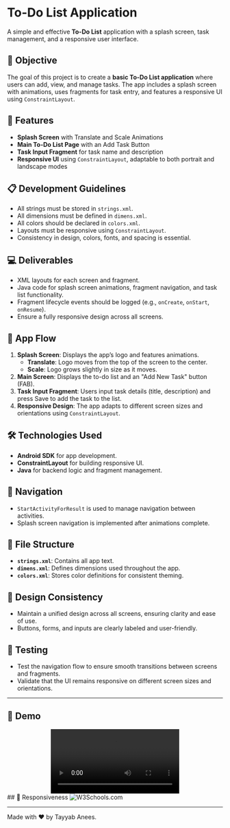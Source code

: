 # To-Do List Application

A simple and effective **To-Do List** application with a splash screen, task management, and a responsive user interface.

## 🚀 Objective
The goal of this project is to create a **basic To-Do List application** where users can add, view, and manage tasks. The app includes a splash screen with animations, uses fragments for task entry, and features a responsive UI using `ConstraintLayout`.

## 🌟 Features
- **Splash Screen** with Translate and Scale Animations
- **Main To-Do List Page** with an Add Task Button
- **Task Input Fragment** for task name and description
- **Responsive UI** using `ConstraintLayout`, adaptable to both portrait and landscape modes

## 📋 Development Guidelines
- All strings must be stored in `strings.xml`.
- All dimensions must be defined in `dimens.xml`.
- All colors should be declared in `colors.xml`.
- Layouts must be responsive using `ConstraintLayout`.
- Consistency in design, colors, fonts, and spacing is essential.

## 💻 Deliverables
- XML layouts for each screen and fragment.
- Java code for splash screen animations, fragment navigation, and task list functionality.
- Fragment lifecycle events should be logged (e.g., `onCreate`, `onStart`, `onResume`).
- Ensure a fully responsive design across all screens.

## 📱 App Flow
1. **Splash Screen**: Displays the app’s logo and features animations.
    - **Translate**: Logo moves from the top of the screen to the center.
    - **Scale**: Logo grows slightly in size as it moves.
2. **Main Screen**: Displays the to-do list and an "Add New Task" button (FAB).
3. **Task Input Fragment**: Users input task details (title, description) and press Save to add the task to the list.
4. **Responsive Design**: The app adapts to different screen sizes and orientations using `ConstraintLayout`.

## 🛠 Technologies Used
- **Android SDK** for app development.
- **ConstraintLayout** for building responsive UI.
- **Java** for backend logic and fragment management.

## 🔄 Navigation
- `StartActivityForResult` is used to manage navigation between activities.
- Splash screen navigation is implemented after animations complete.

## 📂 File Structure
- **`strings.xml`**: Contains all app text.
- **`dimens.xml`**: Defines dimensions used throughout the app.
- **`colors.xml`**: Stores color definitions for consistent theming.

## 🎨 Design Consistency
- Maintain a unified design across all screens, ensuring clarity and ease of use.
- Buttons, forms, and inputs are clearly labeled and user-friendly.

## 🧪 Testing
- Test the navigation flow to ensure smooth transitions between screens and fragments.
- Validate that the UI remains responsive on different screen sizes and orientations.

---

## 📸 Demo
<div style="display: flex; justify-content: center; align-items: center;">
    <video class="as" src="https://github.com/user-attachments/assets/ffed774b-bfa5-41d8-b9bf-d5a553a93902" controls="controls" style="max-width: 100%;">
        Your browser does not support the video tag.
    </video>
</div>
## 📸 Responsiveness
<img src="https://github.com/user-attachments/assets/11aceca7-eb45-4eb5-abfd-ca4dffd3eb09" alt="W3Schools.com">

---


Made with ❤ by Tayyab Anees.
